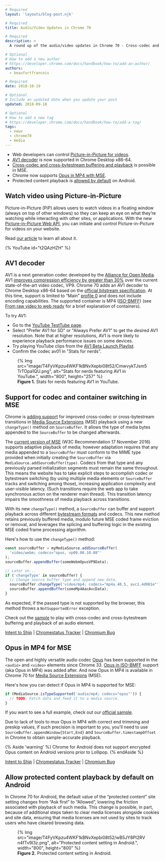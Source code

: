 ```yaml
---
# Required
layout: 'layouts/blog-post.njk'

# Required
title: Audio/Video Updates in Chrome 70

# Required
description: >
  A round up of the audio/video updates in Chrome 70 - Cross-codec and cross-bytestream buffering and playback, Opus in MP4 with MSE, and protected content playback allowed by default on Android.

# Optional
# How to add a new author
# https://developer.chrome.com/docs/handbook/how-to/add-an-author/
authors:
  - beaufortfrancois

# Required
date: 2018-10-19

# Optional
# Include an updated date when you update your post
updated: 2018-09-18

# Optional
# How to add a new tag
# https://developer.chrome.com/docs/handbook/how-to/add-a-tag/
tags:
  - news
  - chrome70
  - media
---
```


- Web developers can control [Picture-in-Picture for videos](#pip).
- [AV1 decoder](#av1-decoder) is now supported in Chrome Desktop x86-64.
- [Cross-codec and cross-bytestream buffering and
  playback](#sourcebuffer-changetype) is possible in MSE.
- Chrome now supports [Opus in MP4 with MSE](#opus-in-mp4-for-mse).
- Protected content playback is [allowed by
  default](#protected-content-allowed-by-default) on Android.

## Watch video using Picture-in-Picture

Picture-in-Picture (PiP) allows users to watch videos in a floating window
(always on top of other windows) so they can keep an eye on what they’re
watching while interacting with other sites, or applications. With the new
[Picture-in-Picture Web API], you can initiate and control Picture-in-Picture
for videos on your website.

Read [our article] to learn all about it.

{% YouTube id="t2QAzHZH" %}

## AV1 decoder

AV1 is a next generation codec developed by the [Alliance for Open Media]. AV1
[improves compression efficiency by greater than 30%] over the current
state-of-the-art video codec, VP9. Chrome 70 adds an AV1 decoder to Chrome
Desktop x86-64 based on the [official bitstream specification]. At this time,
support is limited to “Main” [profile 0] and does not include encoding
capabilities. The supported container is MP4 ([ISO-BMFF]) (see [From raw video
to web ready] for a brief explanation of containers).

To try AV1:

- Go to the [YouTube TestTube page].
- Select "Prefer AV1 for SD" or "Always Prefer AV1" to get the desired
  AV1 resolution. Note that at higher resolutions, AV1 is more likely to
  experience playback performance issues on some devices.
- Try playing YouTube clips from the [AV1 Beta Launch Playlist].
- Confirm the codec av01 in "Stats for nerds".

<figure>
  {% Img src="image/T4FyVKpzu4WKF1kBNvXepbi08t52/CmwvykTJsm5TrTOpa1QU.png", alt="Stats for nerds featuring AV1 in YouTube.", width="800", height="257" %}
  <figcaption>
    <b>Figure 1.</b>
    Stats for nerds featuring AV1 in YouTube.
  </figcaption>
</figure>

## Support for codec and container switching in MSE

Chrome is [adding support] for improved cross-codec or cross-bytestream
transitions in [Media Source Extensions] (MSE) playback using a new
`changeType()` method on `SourceBuffer`. It allows the type of media
bytes appended to the `SourceBuffer` to be changed afterwards.

The [current version of MSE] (W3C Recommendation 17 November 2016) supports
adaptive playback of media; however adaptation requires that any media appended
to a `SourceBuffer` must conform to the MIME type provided when initially
creating the `SourceBuffer` via `MediaSource.addSourceBuffer(type)`. Codecs
from that type and any previously parsed initialization segments must remain
the same throughout. This means the website has to take explicit steps to
accomplish codec or bytestream switching (by using multiple media elements or
`SourceBuffer` tracks and switching among those), increasing application
complexity and user-visible latency. (Such transitions require the web app to
take synchronous action on the renderer main thread). This transition latency
impairs the smoothness of media playback across transitions.

With its new `changeType()` method, a `SourceBuffer` can buffer and support
playback across different [bytestream formats] and codecs. This new method
retains previously buffered media, modulo future MSE coded frame eviction or
removal, and leverages the splicing and buffering logic in the existing MSE
coded frame processing algorithm.

Here's how to use the `changeType()` method:

```js
const sourceBuffer = myMediaSource.addSourceBuffer(
  'video/webm; codecs="opus, vp09.00.10.08"'
);
sourceBuffer.appendBuffer(someWebmOpusVP9Data);

// Later on...
if ('changeType' in sourceBuffer) {
  // Change source buffer type and append new data.
  sourceBuffer.changeType('video/mp4; codecs="mp4a.40.5, avc1.4d001e"');
  sourceBuffer.appendBuffer(someMp4AacAvcData);
}
```

As expected, if the passed type is not supported by the browser, this method
throws a `NotSupportedError` exception.

Check out the [sample] to play with cross-codec and
cross-bytestream buffering and playback of an audio element.

[Intent to Ship](https://groups.google.com/a/chromium.org/forum/#!topic/blink-dev/K_OFPxA_whE) &#124;
[Chromestatus Tracker](https://www.chromestatus.com/feature/5719220952236032) &#124;
[Chromium Bug](https://bugs.chromium.org/p/chromium/issues/detail?id=605134)

## Opus in MP4 for MSE

The open and highly versatile audio codec [Opus] has been supported in the
`<audio>` and `<video>` elements since Chrome 33. [Opus in ISO-BMFF] support
(aka Opus in MP4) was added after. And now Opus in MP4 is available in Chrome
70 for [Media Source Extensions] (MSE).

Here's how you can detect if Opus in MP4 is supported for MSE:

```js
if (MediaSource.isTypeSupported('audio/mp4; codecs="opus"')) {
  // TODO: Fetch data and feed it to a media source.
}
```

If you want to see a full example, check out our [official sample].

Due to lack of tools to mux Opus in MP4 with correct end trimming and preskip
values, if such precision is important to you, you'll need to use
`SourceBuffer.appendWindow{Start,End}` and `SourceBuffer.timestampOffset` in
Chrome to obtain sample-accurate playback.

{% Aside 'warning' %}
Chrome for Android does not support encrypted Opus content on Android
versions prior to Lollipop.
{% endAside %}

[Intent to Ship](https://groups.google.com/a/chromium.org/d/msg/blink-dev/Ce2j1tA_xdU/T9C6sxpTDQAJ) &#124;
[Chromestatus Tracker](https://www.chromestatus.com/features/5100845653819392) &#124;
[Chromium Bug](https://bugs.chromium.org/p/chromium/issues/detail?id=649438)

## Allow protected content playback by default on Android

In Chrome 70 for Android, the default value of the “protected content” site
setting changes from “Ask first” to “Allowed”, lowering the friction associated
with playback of such media. This change is possible, in part, because of
additional steps taken to clear media licenses alongside cookies and site data,
ensuring that media licenses are not used by sites to track users who have
cleared browsing data.

<figure class="float-right">
  {% Img src="image/T4FyVKpzu4WKF1kBNvXepbi08t52/wB5JY8PI2RVn4fTv9I3z.png", alt="Protected content setting in Android.", width="800", height="800" %}
  <figcaption>
    <b>Figure 2.</b>
    Protected content setting in Android.
  </figcaption>
</figure>

[picture-in-picture web api]: https://wicg.github.io/picture-in-picture/
[our article]: https://developers.google.com/web/updates/2018/10/watch-video-using-picture-in-picture
[alliance for open media]: http://aomedia.org/
[improves compression efficiency by greater than 30%]: https://code.fb.com/video-engineering/av1-beats-x264-and-libvpx-vp9-in-practical-use-case/
[official bitstream specification]: https://aomedia.org/av1-bitstream-and-decoding-process-specification/
[profile 0]: https://aomediacodec.github.io/av1-spec/#profiles
[iso-bmff]: https://aomediacodec.github.io/av1-isobmff
[from raw video to web ready]: https://developers.google.com/web/fundamentals/media/manipulating/files#how_are_media_files_put_together
[youtube testtube page]: https://www.youtube.com/testtube
[av1 beta launch playlist]: https://www.youtube.com/playlist?list=PLyqf6gJt7KuHBmeVzZteZUlNUQAVLwrZS
[adding support]: https://github.com/wicg/media-source/blob/codec-switching/codec-switching-explainer.md
[media source extensions]: https://developers.google.com/web/fundamentals/media/mse/basics
[current version of mse]: https://www.w3.org/TR/2016/REC-media-source-20161117/
[bytestream formats]: https://www.w3.org/TR/mse-byte-stream-format-registry/
[sample]: https://googlechrome.github.io/samples/media/sourcebuffer-changetype.html
[opus]: https://opus-codec.org/
[opus in iso-bmff]: https://people.xiph.org/~shobson/opus-codec.org/docs/opus_in_isobmff.html
[official sample]: https://googlechrome.github.io/samples/media/opus-in-mp4-for-mse.html
